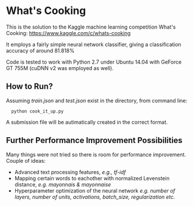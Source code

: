 What's Cooking
=======

This is the solution to the Kaggle machine learning competition What's Cooking: https://www.kaggle.com/c/whats-cooking 

It employs a fairly simple neural network classifier, giving a classification accuracy of around 81.818% 

Code is tested to work with Python 2.7 under Ubuntu 14.04 with GeForce GT 755M (cuDNN v2 was employed as well).

How to Run?
------------

Assuming *train.json* and *test.json* exist in the directory, from command line:

```
  python cook_it_up.py
```

A submission file will be autimatically created in the correct format.

Further Performance Improvement Possibilities
--------

Many things were not tried so there is room for performance improvement. Couple of ideas:
- Advanced text processing features, *e.g., tf-idf*
- Mapping certain words to eachother with normalized Levenstein distance, *e.g. mayonnais & mayonnaise*
- Hyperparameter optimization of the neural network *e.g. number of layers, number of units, activations, batch_size, regularization etc.*


